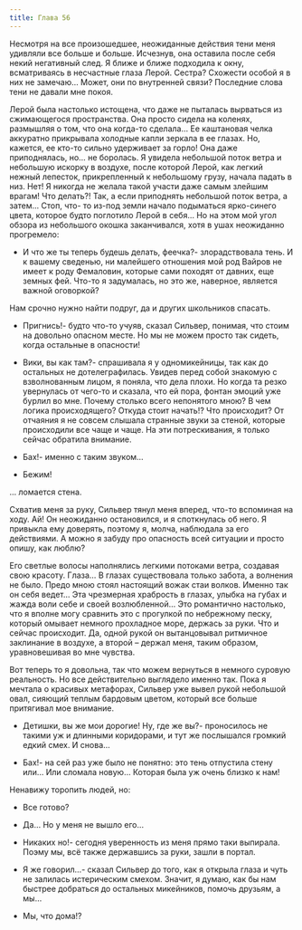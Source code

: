 ```yaml
---
title: Глава 56
---
```


Несмотря на все произошедшее, неожиданные действия тени меня удивляли все больше и больше. Исчезнув, она оставила после
себя некий негативный след. Я ближе и ближе подходила к окну, всматриваясь в несчастные глаза Лерой. Сестра? Схожести
особой я в них не замечаю… Может, они по внутренней связи? Последние слова тени не давали мне покоя.

Лерой была настолько истощена, что даже не пыталась вырваться из сжимающегося пространства. Она просто сидела на
коленях, размышляя о том, что она когда-то сделала… Ее каштановая челка аккуратно прикрывала холодные капли зеркала в ее
глазах. Но, кажется, ее кто-то сильно удерживает за горло! Она даже приподнялась, но… не боролась. Я увидела небольшой
поток ветра и небольшую искорку в воздухе, после которой Лерой, как легкий нежный лепесток, прикрепленный к небольшому
грузу, начала падать в низ. Нет! Я никогда не желала такой участи даже самым злейшим врагам! Что делать?! Так, а если
приподнять небольшой поток ветра, а затем… Стоп, что- то из-под земли начало подыматься ярко-синего цвета, которое будто
поглотило Лерой в себя… Но на этом мой угол обзора из небольшого окошка заканчивался, хотя в ушах неожиданно прогремело:

- И что же ты теперь будешь делать, феечка?- злорадствовала тень. И к вашему сведенью, ни малейшего отношения мой род
  Вайров не имеет к роду Фемаловин, которые сами походят от давних, еще земных фей. Что-то я задумалась, но это же,
  наверное, является важной оговоркой?

Нам срочно нужно найти подруг, да и других школьников спасать.

- Пригнись!- будто что-то учуяв, сказал Сильвер, понимая, что стоим на довольно опасном месте. Но мы не можем просто так
  сидеть, когда остальные в опасности!

- Вики, вы как там?- спрашивала я у одномикейницы, так как до остальных не дотелеграфилась. Увидев перед собой знакомую
  с взволнованным лицом, я поняла, что дела плохи. Но когда та резко увернулась от чего-то и сказала, что ей пора,
  фонтан эмоций уже бурлил во мне. Почему столько всего непонятого мною? В чем логика происходящего? Откуда стоит
  начать!? Что происходит? От отчаяния я не совсем слышала странные звуки за стеной, которые происходили все чаще и
  чаще. На эти потрескивания, я только сейчас обратила внимание.

- Бах!- именно с таким звуком…

- Бежим!

… ломается стена.

Схватив меня за руку, Сильвер тянул меня вперед, что-то вспоминая на ходу. Ай! Он неожиданно остановился, и я
споткнулась об него. Я привыкла ему доверять, поэтому я, молча, наблюдала за его действиями. А можно я забуду про
опасность всей ситуации и просто опишу, как люблю?

Его светлые волосы наполнялись легкими потоками ветра, создавая свою красоту. Глаза… В глазах существовала только
забота, а волнения не было. Предо мною стоял настоящий вожак стаи волков. Именно так он себя ведет… Эта чрезмерная
храбрость в глазах, улыбка на губах и жажда воли себе и своей возлюбленной… Это романтично настолько, что я вполне могу
сравнить это с прогулкой по небрежному песку, который омывает немного прохладное море, держась за руки. Что и сейчас
происходит. Да, одной рукой он вытанцовывал ритмичное заклинание в воздухе, а второй – держал меня, таким образом,
уравновешивая во мне чувства.

Вот теперь то я довольна, так что можем вернуться в немного суровую реальность. Но все действительно выглядело именно
так. Пока я мечтала о красивых метафорах, Сильвер уже вывел рукой небольшой овал, сияющий теплым бардовым цветом,
который все больше притягивал мое внимание.

- Детишки, вы же мои дорогие! Ну, где же вы?- проносилось не такими уж и длинными коридорами, и тут же послышался
  громкий едкий смех. И снова…

- Бах!- на сей раз уже было не понятно: это тень отпустила стену или… Или сломала новую… Которая была уж очень близко к
  нам!

Ненавижу торопить людей, но:

- Все готово?

- Да… Но у меня не вышло его…

- Никаких но!- сегодня уверенность из меня прямо таки выпирала. Поэму мы, всё также державшись за руки, зашли в портал.

- Я же говорил…- сказал Сильвер до того, как я открыла глаза и чуть не залилась истерическим смехом. Значит, я думаю,
  как бы нам быстрее добраться до остальных микейников, помочь друзьям, а мы…

- Мы, что дома!?
